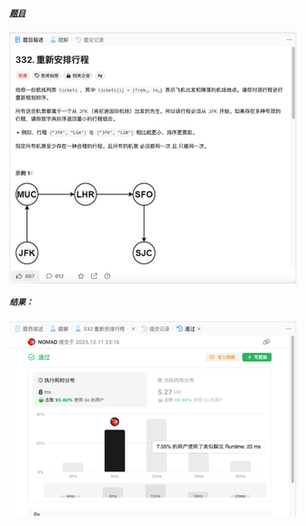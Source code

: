 ##### [题目](https://leetcode.cn/problems/reconstruct-itinerary/description/)
![pic](img.png)
##### 结果：
![pic](result.png)